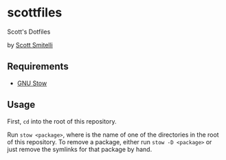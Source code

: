 scottfiles
==========

Scott's Dotfiles

by [Scott Smitelli](mailto:scott@smitelli.com)

Requirements
------------

  * [GNU Stow](http://www.gnu.org/software/stow/)

Usage
-----

First, `cd` into the root of this repository.

Run `stow <package>`, where <package> is the name of one of the directories in
the root of this repository. To remove a package, either run `stow -D <package>`
or just remove the symlinks for that package by hand.
